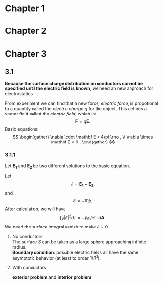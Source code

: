 # Chapter 1

# Chapter 2

# Chapter 3

## 3.1

**Because the surface charge distribution on conductors cannot be specified until the electric field is known**, we need an new approach for electrostatics. 

From experiment we can find that a new force, *electric force*, is propotional to a quantity called the *electric charge* $q$ for the object. This defines a vector field called the *electric field*, which is:
$$
\begin{equation}
\mathbf F = q\mathbf E .
\end{equation}
$$
Basic equations: 
$$
\begin{gather}
\nabla \cdot \mathbf E = 4\pi \rho , \\
\nabla \times \mathbf E = 0 . 
\end{gather}
$$

### 3.1.1

Let $\mathbf{E_1}$ and $\mathbf{E_2}$ be two different solutions to the basic equation. 

Let
$$
\begin{equation}
\mathbf{\mathcal{E}} = \mathbf{E_1} - \mathbf{E_2},
\end{equation}
$$
and 
$$
\begin{equation}
\mathbf{\mathcal{E}} = - \nabla \psi .
\end{equation}
$$
After calculation, we will have
$$
\begin{equation}
\int_V|\mathbf{\mathcal{E}}|^2d\tau = -\oint_S \psi\mathbf{\mathcal{E}}\cdot d\mathbf A . 
\end{equation}
$$
We need the surface integral vanish to make $\mathbf{\mathcal{E}} = 0$. 

1. No conductors  
   The surface $S$ can be taken as a large sphere approaching infinite radius.  
   **Boundary condition**: possible electric fields all have the same asymptotic behavior (at least to order $1/R^2$).
2. With conductors  
     
   **exterior problem** and **interior problem**  
   






